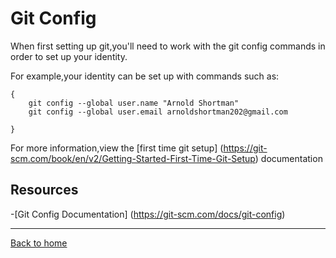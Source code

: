 # Git Config

When first setting up git,you'll need to work with the git config commands in order to set up your identity.

For example,your identity can be set up with commands such as:

```
{
    git config --global user.name "Arnold Shortman" 
    git config --global user.email arnoldshortman202@gmail.com

}
```
For more information,view the [first time git setup] (https://git-scm.com/book/en/v2/Getting-Started-First-Time-Git-Setup) documentation

## Resources

-[Git Config Documentation] (https://git-scm.com/docs/git-config)

---

[Back to home](../README.md)
